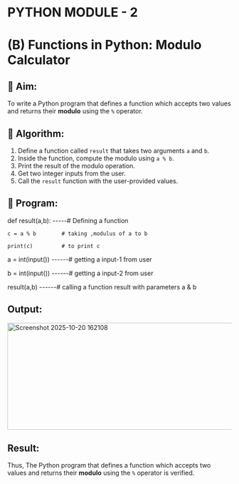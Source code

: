 # PYTHON MODULE - 2
# (B) Functions in Python: Modulo Calculator

## 🎯 Aim:
To write a Python program that defines a function which accepts two values and returns their **modulo** using the `%` operator.

## 🧠 Algorithm:
1. Define a function called `result` that takes two arguments `a` and `b`.
2. Inside the function, compute the modulo using `a % b`.
3. Print the result of the modulo operation.
4. Get two integer inputs from the user.
5. Call the `result` function with the user-provided values.

## 🧾 Program:

def result(a,b):     -----# Defining a function

    c = a % b        # taking ,modulus of a to b
    
    print(c)         # to print c

a = int(input())     ------# getting a input-1 from user

b = int(input())     ------# getting a input-2 from user

result(a,b)          ------# calling a function result with parameters a & b

## Output:

<img width="761" height="240" alt="Screenshot 2025-10-20 162108" src="https://github.com/user-attachments/assets/3025db4d-c663-4cce-a2b9-44d8392c1f64" />

## Result:
Thus, The Python program that defines a function which accepts two values and returns their **modulo** using the `%` operator is verified.
